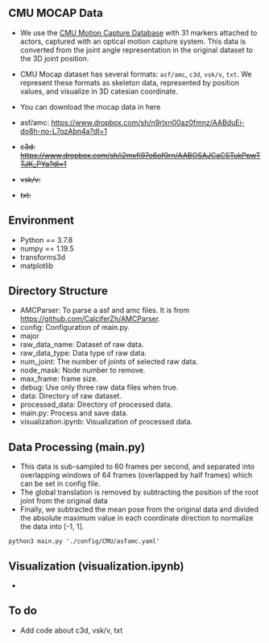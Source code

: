 ## CMU MOCAP Data

- We use the <a href='http://mocap.cs.cmu.edu/'>CMU Motion Capture Database</a> with 31 markers attached to actors, captured with an optical motion capture system. This data is converted from the joint angle representation in the original dataset to the 3D joint position.
- CMU Mocap dataset has several formats: ``asf/amc``, ``c3d``, ``vsk/v``, ``txt``. We represent these formats as skeleton data, represented by position values, and visualize in 3D catesian coordinate. 

- You can download the mocap data in here  
 - asf/amc: https://www.dropbox.com/sh/n9rlxn00az0fmnz/AABduEi-do8h-no-L7ozAbn4a?dl=1
 - ~~c3d: https://www.dropbox.com/sh/i2mxfi97o6of0rn/AABOSAJCaCSTukPpwTTJK_PYa?dl=1~~
 - ~~vsk/v:~~
 - ~~txt:~~


## Environment
- Python == 3.7.8
- numpy == 1.19.5
- transforms3d
- matplotlib


## Directory Structure

- AMCParser: To parse a asf and amc files. It is from https://github.com/CalciferZh/AMCParser.
- config: Configuration of main.py.
 - major
  - raw_data_name: Dataset of raw data.
  - raw_data_type: Data type of raw data.
  - num_joint: The number of joints of selected raw data.
  - node_mask: Node number to remove.
  - max_frame: frame size.
  - debug: Use only three raw data files when true.
- data: Directory of raw dataset. 
- processed_data: Directory of processed data. 
- main.py: Process and save data.
- visualization.ipynb: Visualization of processed data.


## Data Processing (main.py)

- This data is sub-sampled to 60 frames per second, and separated into overlapping windows of 64 frames (overlapped by half frames) which can be set in config file.
- The global translation is removed by subtracting the position of the root joint from the original data 
- Finally, we subtracted the mean pose from the original data and divided the absolute maximum value in each coordinate direction to normalize the data into [-1, 1].

```
python3 main.py './config/CMU/asfamc.yaml' 
```

## Visualization (visualization.ipynb)

-


## To do

- Add code about c3d, vsk/v, txt 
